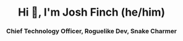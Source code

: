 <h1 align="center">Hi 👋, I'm Josh Finch (he/him)</h1>
<h3 align="center">Chief Technology Officer, Roguelike Dev, Snake Charmer</h3>
